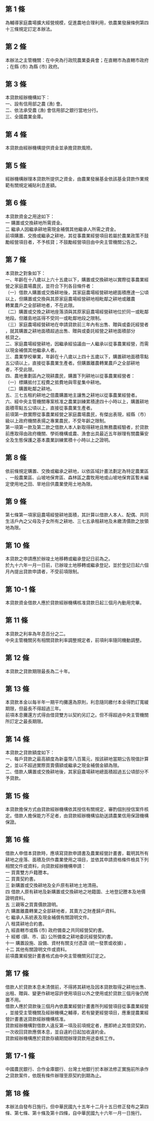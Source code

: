第 1 條
-------
為輔導家庭農場擴大經營規模，促進農地合理利用，依農業發展條例第四  
十三條規定訂定本辦法。

第 2 條
-------
本辦法之主管機關：在中央為行政院農業委員會；在直轄市為直轄市政府  
；在縣 (市) 為縣 (市) 政府。

第 3 條
-------
本貸款經辦機構如下：  
一、設有信用部之農 (漁) 會。  
二、依法承受農 (漁) 會信用部之銀行當地分行。  
三、全國農業金庫。

第 4 條
-------
本貸款由經辦機構提供資金並承擔貸款風險。

第 5 條
-------
經辦機構辦理本貸款所提供之資金，由農業發展基金依該基金貸款作業規  
範有關規定補貼利息差額。

第 6 條
-------
本貸款資金之用途如下：  
一  購置或交換耕地所需資金。  
二  繼承人因繼承耕地需現金補償其他繼承人所需之資金。  
前項購置、交換或繼承之耕地，其從事農業經營項目若屬於農業政策不鼓  
勵經營項目者，不予核貸；不鼓勵經營項目由中央主管機關公告之。

第 7 條
-------
本貸款之對象如下：  
一、年齡在十八歲以上六十五歲以下，購置或交換耕地以實際從事農業經  
    營之家庭農場農民，並符合下列各目條件者：  
（一）借款人購置或交換耕地後，其家庭農場經營耕地總面積應達一公頃  
      以上，但購置或交換與其原家庭農場經營耕地相毗鄰之耕地或離農  
      轉業農戶之全部耕地者，不在此限。  
（二）購置或交換之耕地座落須與其原家庭農場經營耕地位於同一或毗鄰  
      地段。但離島地區得不受同一或毗鄰地段之限制。  
（三）家庭農場經營耕地在申請貸款前三年內有出售、贈與或委託經營者  
      ，就其購置之耕地面積超過出售、贈與或委託經營之耕地面積部分  
      核貸之。  
二、家庭農場經營耕地，因繼承經協議由一人繼承以從事農業經營，而需  
    以現金補償其他繼承人者。  
三、農業學校畢業，年齡在十八歲以上四十五歲以下，購置耕地面積零點  
    五公頃以上，直接從事農業生產者。但購置離農轉業農戶之全部耕地  
    者，不受此限。  
四、農地重劃區內之現耕農民，購置下列耕地以從事農業經營者：  
（一）標購抵付工程費之抵費地與零星集中耕地。  
（二）購置毗鄰之耕地。  
五、三七五租約耕地之佃農購置地主讓售之耕地以從事農業經營者。  
六、經中央主管機關專案核准之農業訓練累積達四十小時以上，購置耕地  
    面積零點五公頃以上，直接從事農業生產者。  
前項第一款實際從事農業經營之家庭農場農民，有傑出表現，經縣（市）  
級以上政府機關表揚之專業農民，不受年齡之限制。  
第一項第一款及第二款之借款人本人新取得耕地且無務農經驗者，於貸款  
前應取得由政府機關、學術機構或農、漁會出具最近五年辦理有關農藥安  
全及生態保護之基本農業訓練累積十小時以上之證明。

第 8 條
-------
依前條規定購置、交換或繼承之耕地，以依區域計畫法劃定為特定農業區  
、一般農業區、山坡地保育區、森林區之農牧用地或山坡地保育區暫未編  
定使用地之田、旱地目供農業使用土地為限。

第 9 條
-------
第七條第一項家庭農場經營耕地面積，其計算以借款人本人、配偶、共同  
生活戶內之父母及子女所有之耕地、三七五承租耕地及未繳清價款之放領  
地為限。

第 10 條
--------
本貸款之申請應於辦竣土地移轉或繼承登記日前為之。  
於九十六年一月一日前，已辦竣土地移轉或繼承登記，並於登記日起六個  
月內提出貸款申請者，不受前項限制。

第 10-1 條
----------
本貸款資金借款人應於貸款經辦機構核准貸款日起三個月內動用完畢。

第 11 條
--------
本貸款之利率為年息百分之二。  
中央主管機關另有相關貸款利率調整規定者，前項利率隨同機動調整。

第 12 條
--------
本貸款之貸款期限最長為二十年。

第 13 條
--------
本貸款本金以每半年一期平均攤還為原則，利息隨同繳付本金得酌訂寬緩  
期限，但最長不得超過三年。  
前項本息攤還方式得由借貸雙方以契約另訂之。但不得超過中央主管機關  
所訂定之最長期限。

第 14 條
--------
本貸款之貸款額度如下：  
一、每戶貸款之最高額度為新臺幣八百萬元，按該耕地當期公告現值計算  
    之，並以不超過實際買賣價額或繼承之現金補償金額為限。  
二、借款人購置或交換耕地後，其家庭農場耕地總面積超過五公頃部分不  
    予貸款。

第 15 條
--------
本貸款擔保方式由貸款經辦機構依其授信有關規定，審酌個別授信案件核  
定。借款人擔保能力不足者，由貸款經辦機構協助送請農業信用保證機構  
保證。

第 16 條
--------
借款人申借本貸款時，應填寫貸款申請書及農業經營計畫書，載明其所有  
耕地之座落、面積及供作農業使用之項目，並依其申請資格條件檢具下列  
相關文件或資料，向貸款經辦機構申請：  
一  買賣雙方戶籍謄本。  
二  買賣契約書。  
三  新購置或交換耕地及全戶原有耕地土地清冊。  
四  借款人原有耕地及新購置或交換耕地之地籍圖、土地登記謄本及地價  
    證明資料。  
五  三親等之買賣價款證明。  
六  購置離農轉業之全部耕地者，其賣方之財產歸戶資料。  
七  繼承人系統表及現金補償有關證明文件。  
八  租賃耕地合約書。  
九  經直轄市或縣 (市) 政府備查之共同經營契約書。  
十  經鄉 (鎮、市、區) 公所備查之耕地委託經營契約書。  
十一  購置設施、設備、資材有關支付憑證 (統一發票或收據) 。  
十二  其他有關證明文件或資料。  
前項農業經營計畫書格式由中央主管機關另訂定之。

第 17 條
--------
借款人於貸款本息未清償前，不得將其耕地及因本貸款取得之耕地出售、  
出租、贈與、變更作耕地容許使用項目以外之使用或於貸款三個月後仍閒  
置不用。  
借款人應於貸款後三個月內依農業經營計畫書所列經營項目從事農業經營  
，並接受主管機關及經辦機構之輔導，若有變更經營項目，應重提農業經  
營計畫書送貸款經辦機構核准。  
貸款經辦機構對借款人違反第一項及前項規定者，應即終止其借貸契約，  
一次收回貸款應償本息，並自違約日起加收違約金。  
貸款經辦機構應於貸款存續期間辦理貸款用途查核工作。

第 17-1 條
----------
中國農民銀行、合作金庫銀行、台灣土地銀行於本辦法修正實施前所承作  
之貸款案件，依既有條件辦理至原契約到期為止。

第 18 條
--------
本辦法自發布日施行。但中華民國九十五年十二月十五日修正發布之第四  
條、第七條、第十條及第十四條，自中華民國九十六年一月一日施行。

